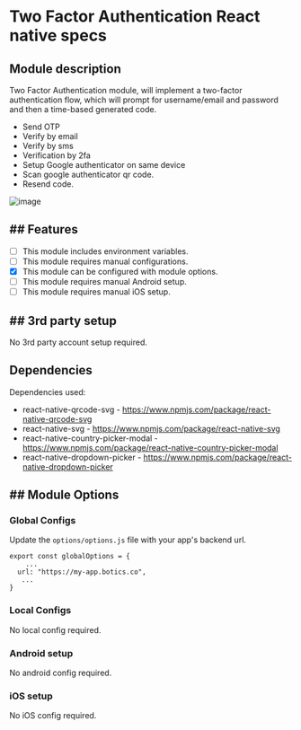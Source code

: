 # Two Factor Authentication React native specs

## Module description

Two Factor Authentication module, will implement a two-factor authentication flow, which will prompt for username/email and password and then a time-based generated code. 

 - Send OTP
 - Verify by email
 - Verify by sms
 - Verification by 2fa
 - Setup Google authenticator on same device
 - Scan google authenticator qr code.
 - Resend code.

![image](https://github.com/cbshoaib/modules/assets/76822297/90d09b9d-5ff5-456f-bcab-902b745bdc78)


## ## Features

 - [ ] This module includes environment variables.
 - [ ] This module requires manual configurations.
 - [x] This module can be configured with module options.
 - [ ] This module requires manual Android setup.
 - [ ] This module requires manual iOS setup.

## ## 3rd party setup

No 3rd party account setup required.

## Dependencies

Dependencies used:
   - react-native-qrcode-svg  -    https://www.npmjs.com/package/react-native-qrcode-svg
   - react-native-svg  - https://www.npmjs.com/package/react-native-svg
   - react-native-country-picker-modal  - https://www.npmjs.com/package/react-native-country-picker-modal
   - react-native-dropdown-picker  -  https://www.npmjs.com/package/react-native-dropdown-picker

## ## Module Options

### Global Configs

Update the ``options/options.js`` file with your app's backend url. 
```
export const globalOptions = {
    ...
  url: "https://my-app.botics.co",
   ...
}
```

### Local Configs

No local config required.

### Android setup

No android config required.

### iOS setup

No iOS config required.
